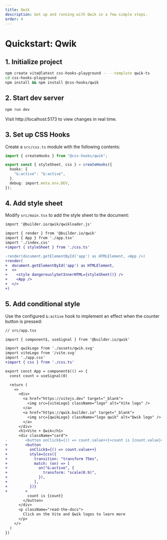 ```yaml
---
title: Qwik
description: Get up and running with Qwik in a few simple steps.
order: 4
---
```


# Quickstart: Qwik

## 1. Initialize project

```bash
npm create vite@latest css-hooks-playground -- --template qwik-ts
cd css-hooks-playground
npm install && npm install @css-hooks/qwik
```

## 2. Start dev server

```bash
npm run dev
```

Visit http://localhost:5173 to view changes in real time.

## 3. Set up CSS Hooks

Create a `src/css.ts` module with the following contents:

```typescript
import { createHooks } from "@css-hooks/qwik";

export const { styleSheet, css } = createHooks({
  hooks: {
    "&:active": "&:active",
  },
  debug: import.meta.env.DEV,
});
```

## 4. Add style sheet

Modify `src/main.tsx` to add the style sheet to the document:

<!-- prettier-ignore-start -->

```diff
import '@builder.io/qwik/qwikloader.js'

import { render } from '@builder.io/qwik'
import { App } from './app.tsx'
import './index.css'
+import { styleSheet } from './css.ts'

-render(document.getElementById('app') as HTMLElement, <App />)
+render(
+  document.getElementById('app') as HTMLElement,
+  <>
+    <style dangerouslySetInnerHTML={styleSheet()} />
+    <App />
+  </>
+)
```

<!-- prettier-ignore-end -->

## 5. Add conditional style

Use the configured `&:active` hook to implement an effect when the counter
button is pressed:

<!-- prettier-ignore-start -->

```diff
// src/app.tsx

import { component$, useSignal } from '@builder.io/qwik'

import qwikLogo from './assets/qwik.svg'
import viteLogo from '/vite.svg'
import './app.css'
+import { css } from './css.ts'

export const App = component$(() => {
  const count = useSignal(0)

  return (
    <>
      <div>
        <a href="https://vitejs.dev" target="_blank">
          <img src={viteLogo} className="logo" alt="Vite logo" />
        </a>
        <a href="https://qwik.builder.io" target="_blank">
          <img src={qwikLogo} className="logo qwik" alt="Qwik logo" />
        </a>
      </div>
      <h1>Vite + Qwik</h1>
      <div className="card">
-        <button onClick$={() => count.value++}>count is {count.value}</button>
+        <button
+          onClick$={() => count.value++}
+          style={css({
+            transition: "transform 75ms",
+            match: (on) => [
+              on("&:active", {
+                transform: "scale(0.9)",
+              }),
+            ],
+          })}
+        >
          count is {count}
        </button>
      </div>
      <p className="read-the-docs">
        Click on the Vite and Qwik logos to learn more
      </p>
    </>
  )
})
```

<!-- prettier-ignore-end -->
